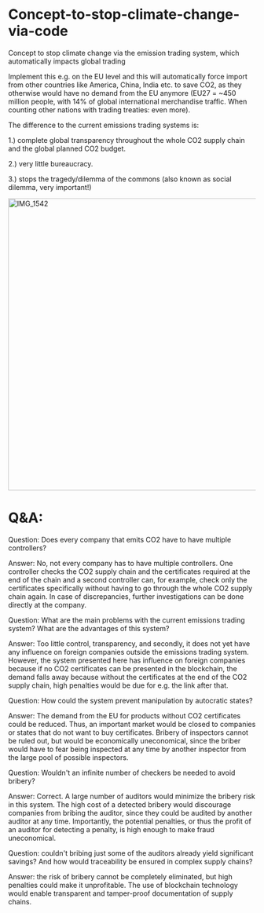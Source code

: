 # Concept-to-stop-climate-change-via-code
Concept to stop climate change via the emission trading system, which automatically impacts global trading

Implement this e.g. on the EU level and this will automatically force import from other countries like America, China, India etc. to save CO2, as they otherwise would have no demand from the EU anymore (EU27 = ~450 million people, with 14% of global international merchandise traffic. When counting other nations with trading treaties: even more).

The difference to the current emissions trading systems is: 

1.) complete global transparency throughout the whole CO2 supply chain and the global planned CO2 budget.

2.) very little bureaucracy.

3.) stops the tragedy/dilemma of the commons (also known as social dilemma, very important!)

<img width="595" alt="IMG_1542" src="https://github.com/DasDouble/Concept-to-stop-climate-change-via-code/assets/77044936/bc9c7dbe-f206-4166-9f39-a4bf7c81c549">

# Q&A:
Question: Does every company that emits CO2 have to have multiple controllers?

Answer: No, not every company has to have multiple controllers. One controller checks the CO2 supply chain and the certificates required at the end of the chain and a second controller can, for example, check only the certificates specifically without having to go through the whole CO2 supply chain again. In case of discrepancies, further investigations can be done directly at the company.

Question: What are the main problems with the current emissions trading system? What are the advantages of this system?

Answer: Too little control, transparency, and secondly, it does not yet have any influence on foreign companies outside the emissions trading system. However, the system presented here has influence on foreign companies because if no CO2 certificates can be presented in the blockchain, the demand falls away because without the certificates at the end of the CO2 supply chain, high penalties would be due for e.g. the link after that.

Question: How could the system prevent manipulation by autocratic states?

Answer: The demand from the EU for products without CO2 certificates could be reduced. Thus, an important market would be closed to companies or states that do not want to buy certificates. Bribery of inspectors cannot be ruled out, but would be economically uneconomical, since the briber would have to fear being inspected at any time by another inspector from the large pool of possible inspectors.

Question: Wouldn't an infinite number of checkers be needed to avoid bribery?

Answer: Correct. A large number of auditors would minimize the bribery risk in this system. The high cost of a detected bribery would discourage companies from bribing the auditor, since they could be audited by another auditor at any time. Importantly, the potential penalties, or thus the profit of an auditor for detecting a penalty, is high enough to make fraud uneconomical.

Question: couldn't bribing just some of the auditors already yield significant savings? And how would traceability be ensured in complex supply chains?

Answer: the risk of bribery cannot be completely eliminated, but high penalties could make it unprofitable. The use of blockchain technology would enable transparent and tamper-proof documentation of supply chains.
